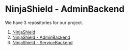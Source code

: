 # NinjaShield - AdminBackend

We have 3 repositories for our project.

1. [NinjaShield](https://github.com/FazleAlahiMukim/NinjaShield)
2. [NinjaShield - AdminBackend](https://github.com/FazleAlahiMukim/NinjaShield-AdminBackend)
3. [NinjaShield - ServiceBackend](https://github.com/FazleAlahiMukim/NinjaShield-Backend)
